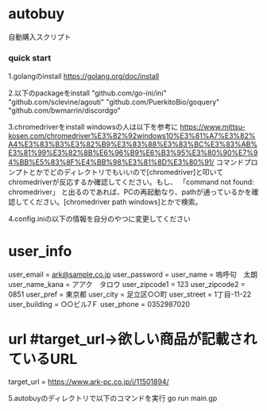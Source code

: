 # autobuy
自動購入スクリプト

### quick start
1.golangのinstall
  https://golang.org/doc/install

2.以下のpackageをinstall
	"github.com/go-ini/ini"
	"github.com/sclevine/agouti"
  "github.com/PuerkitoBio/goquery"
  "github.com/bwmarrin/discordgo"

3.chromedriverをinstall
windowsの人は以下を参考に
https://www.mittsu-kosen.com/chromedriver%E3%82%92windows10%E3%81%A7%E3%82%A4%E3%83%B3%E3%82%B9%E3%83%88%E3%83%BC%E3%83%AB%E3%81%99%E3%82%8B%E6%96%B9%E6%B3%95%E3%80%90%E7%94%BB%E5%83%8F%E4%BB%98%E3%81%8D%E3%80%91/
コマンドプロンプトとかでどのディレクトリでもいいので[chromedriver]と叩いてchromedriverが反応するか確認してください。もし、
「command not found: chromedriver」 と出るのであれば、PCの再起動なり、pathが通っているかを確認してください。[chromedriver path windows]とかで検索。

4.config.iniの以下の情報を自分のやつに変更してください
# user_info
user_email = ark@sample.co.jp
user_password =
user_name = 嗚呼句　太朗
user_name_kana = アアク　タロウ
user_zipcode1 = 123
user_zipcode2 = 0851
user_pref = 東京都
user_city = 足立区○○町
user_street = 1丁目-11-22
user_building = ○○ビル7Ｆ
user_phone = 0352987020
# url #target_url→欲しい商品が記載されているURL
target_url = https://www.ark-pc.co.jp/i/11501894/

5.autobuyのディレクトリで以下のコマンドを実行
go run main.gp

